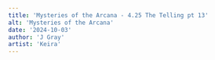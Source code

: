 ```yaml
---
title: 'Mysteries of the Arcana - 4.25 The Telling pt 13'
alt: 'Mysteries of the Arcana'
date: '2024-10-03'
author: 'J Gray'
artist: 'Keira'
---
```

